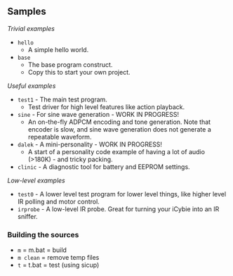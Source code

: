 ## Samples

_Trivial examples_

* `hello`
    - A simple hello world.
* `base`
    - The base program construct.
    - Copy this to start your own project.

_Useful examples_

* `test1` - The main test program.
    - Test driver for high level features like action playback.
* `sine` - For sine wave generation - WORK IN PROGRESS!
    - An on-the-fly ADPCM encoding and tone generation. Note that encoder is slow, and sine wave generation does not generate a repeatable waveform.
* `dalek` - A mini-personality - WORK IN PROGRESS!
    - A start of a personality code example of having a lot of audio (>180K) - and tricky packing.
* `clinic` - A diagnostic tool for battery and EEPROM settings.

_Low-level examples_

* `test0` - A lower level test program for lower level things, like higher level IR polling and motor control.
* `irprobe` - A low-level IR probe. Great for turning your iCybie into an IR sniffer.

### Building the sources

* `m` = m.bat = build
* `m clean` = remove temp files
* `t` = t.bat = test (using sicup)
